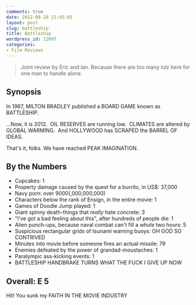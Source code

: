 ```yaml
---
comments: true
date: 2012-08-20 21:45:03
layout: post
slug: battleship
title: Battleship
wordpress_id: 12097
categories:
- Film Reviews
---
```


> Joint review by Eric and Ian. Because there are too many lulz here for one man to handle alone.


## Synopsis


In 1967, MILTON BRADLEY published a BOARD GAME known as BATTLESHIP.

...Now, it is 2012.  OIL RESERVES are running low.  CLIMATES are altered by GLOBAL WARMING.  And HOLLYWOOD has SCRAPED the BARREL OF IDEAS.

That's it, folks. We have reached PEAK IMAGINATION.


## By the Numbers

  * Cupcakes: 1
  * Property damage caused by the quest for a burrito, in US$: 37,000
  * Navy porn: over 9000(,000,000,000)
  * Characters below the rank of Ensign, in the entire movie: 1
  * Games of Doodle Jump played: 1
  * Giant spinny death-things that _really_ hate concrete: 3
  * "I've got a bad feeling about this", after hundreds of people die: 1
  * Alien punch-ups, because naval combat can't fill a _whole_ two hours: 5
  * Suspicious rectangular grids of tsunami warning buoys: OH GOD SO CONTRIVED
  * Minutes into movie before someone fires an actual missile: 79
  * Enemies defeated by the power of grandad-moustaches: 1
  * Paralympic ass-kicking events: 1
  * BATTLESHIP HANDBRAKE TURNS WHAT THE FUCK I GIVE UP NOW

## Overall: E 5

Hit! You sunk my FAITH IN THE MOVIE INDUSTRY
